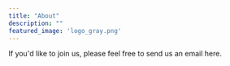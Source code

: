 ```yaml
---
title: "About"
description: ""
featured_image: 'logo_gray.png'
---
```

If you'd like to join us, please feel free to send us an email here.
